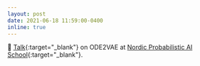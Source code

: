 ```yaml
---
layout: post
date: 2021-06-18 11:59:00-0400
inline: true
---
```


🎤 [Talk](https://github.com/cagatayyildiz/neural-ode-tutorial){:target="\_blank"} on ODE2VAE at [Nordic Probabilistic AI School](https://probabilistic.ai/){:target="\_blank"}.
